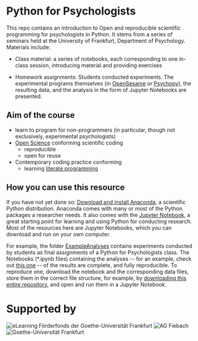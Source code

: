 ﻿# Python for Psychologists

This repo contains an introduction to Open and reproducible scientific programming for
psychologists in Python. It stems from a series of seminars held at the
University of Frankfurt, Department of Psychology. 
Materials include:

- Class material: a series of notebooks, each corresponding to one in-class session, 
introducing material and providing exercises

- Homework assignments: Students conducted experiments. The experimental programs themselves 
(in [OpenSesame](http://osdoc.cogsci.nl/) or [Psychopy](http://www.psychopy.org)), the resulting data, and the 
analysis in the  form of Jupyter Notebooks are presented.

## Aim of the course

- learn to program for non-programmers (in particular, though not exclusively, experimental psychologists)
- [Open Science](https://how-to-open.science) conforming scientific coding
  - reproducible
  - open for reuse
- Contemporary coding practice conforming
  - learning [literate programming](https://en.wikipedia.org/wiki/Literate_programming)

## How you can use this resource

If you have not yet done so: [Download and install Anaconda](https://www.anaconda.com/download/#macos), a scientific Python distribution.
Anaconda comes with many or most of the Python packages a researcher needs. It also comes with the [Jupyter Notebook](http://jupyter.org),
a great starting point for learning and using Python for conducting research. Most of the resources here are Jupyter Notebooks, which you
can download and run on your own computer.

For example, the folder [ExampleAnalyses](https://github.com/jona-sassenhagen/python_for_psychologists/tree/master/ExampleExperiments)
contains experiments conducted by students as final assignments of a Python for Psychologists class.
The Notebooks (*.ipynb files) containing the analyses -- for an example, check out [this 
one](https://github.com/jona-sassenhagen/python_for_psychologists/blob/master/ExampleExperiments/selfpriorisation/selfpriorisation_analysis.ipynb) -- of the results 
are complete, and fully reproducible. To reproduce one, download the notebook and the corresponding data files, store them in the correct file structure,
for example, by [downloading this entire repository](https://github.com/jona-sassenhagen/python_for_psychologists/archive/master.zip),
and open and run them in a Jupyter Notebook.


# Supported by

![eLearning Förderfonds der Goethe-Universität Frankfurt](https://blog.studiumdigitale.uni-frankfurt.de/elf/files/2016/03/cropped-eLF_logo-1.png) ![AG 
Fiebach](http://static1.squarespace.com/static/55a04efee4b06ad275768c2b/t/592898a520099e2f4bf7470b/1521543233985/?format=300w) ![Goethe-Universität 
Frankfurt](http://www.uni-frankfurt.de/assets/ci/head_logo-3f4b9591169c7a3095f77eb21e4d00649f1ed7bdc00ace2e4eb2c9b5285e07ea.svg)
